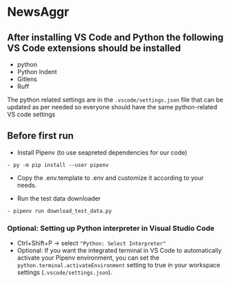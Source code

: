 # NewsAggr

## After installing VS Code and Python the following VS Code extensions should be installed

-   python
-   Python Indent
-   Gitlens
-   Ruff

The python related settings are in the `.vscode/settings.json` file that can be updated as per needed so everyone should have the same python-related VS code settings


## Before first run
- Install Pipenv (to use seapreted dependencies for our code)

```
- py -m pip install --user pipenv
```


- Copy the .env.template to .env and customize it according to your needs.

- Run the test data downloader

```
- pipenv run download_test_data.py
```

### Optional: Setting up Python interpreter in Visual Studio Code

- Ctrl+Shift+P -> select `"Python: Select Interpreter"`
- Optional: If you want the integrated terminal in VS Code to automatically activate your Pipenv environment, you can set the `python.terminal.activateEnvironment` setting to true in your workspace settings (`.vscode/settings.json`).   